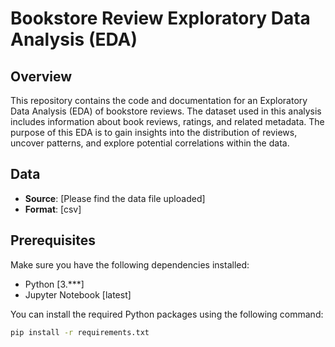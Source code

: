 # Bookstore Review Exploratory Data Analysis (EDA)

## Overview

This repository contains the code and documentation for an Exploratory Data Analysis (EDA) of bookstore reviews. The dataset used in this analysis includes information about book reviews, ratings, and related metadata. The purpose of this EDA is to gain insights into the distribution of reviews, uncover patterns, and explore potential correlations within the data.

## Data

- **Source**: [Please find the data file uploaded]
- **Format**: [csv]


## Prerequisites

Make sure you have the following dependencies installed:

- Python [3.***]
- Jupyter Notebook [latest]

You can install the required Python packages using the following command:

```bash
pip install -r requirements.txt
